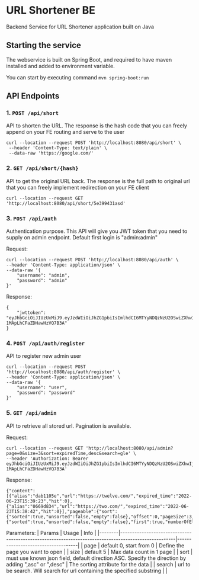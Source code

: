 # URL Shortener BE
Backend Service for URL Shortener application built on Java

## Starting the service

The webservice is built on Spring Boot, and required to have maven installed and added to environment variable. 

You can start by executing command `mvn spring-boot:run`

## API Endpoints

### 1. `POST /api/short`
API to shorten the URL. The response is the hash code that you can freely append on your FE routing and serve to the user

    curl --location --request POST 'http://localhost:8080/api/short' \
     --header 'Content-Type: text/plain' \
     --data-raw 'https://google.com/'

### 2. `GET /api/short/{hash}`
API to get the original URL back. The response is the full path to original url that you can freely implement redirection on your FE client

    curl --location --request GET 'http://localhost:8080/api/short/5e399431asd'
    
### 3. `POST /api/auth`
Authentication purpose. This API will give you JWT token that you need to supply on admin endpoint. Default first login is "admin:admin"

Request:

    curl --location --request POST 'http://localhost:8080/api/auth' \
    --header 'Content-Type: application/json' \
    --data-raw '{
        "username": "admin",
        "password": "admin"
    }'

Response:

    {
        "jwttoken": "eyJhbGciOiJIUzUxMiJ9.eyJzdWIiOiJhZG1pbiIsImlhdCI6MTYyNDQzNzU2OSwiZXhwIjoxNjI0NDQxMTY5fQ.8Xpoi0LcOXEmJIWV97HGH0p0y6liDH_9MwEg4CDk1k5WuKrdUp5zlA20CwKFyzN-1MApLhCFaZDHawHzVQ7B3A"
    }
    
### 4. `POST /api/auth/register`
API to register new admin user

    curl --location --request POST 'http://localhost:8080/api/auth/register' \
    --header 'Content-Type: application/json' \
    --data-raw '{
        "username": "user",
        "password": "password"
    }'

### 5. `GET /api/admin`
API to retrieve all stored url. Pagination is available.

Request:

    curl --location --request GET 'http://localhost:8080/api/admin?page=0&size=3&sort=expiredTime,desc&search=gle' \
    --header 'Authorization: Bearer eyJhbGciOiJIUzUxMiJ9.eyJzdWIiOiJhZG1pbiIsImlhdCI6MTYyNDQzNzU2OSwiZXhwIjoxNjI0NDQxMTY5fQ.8Xpoi0LcOXEmJIWV97HGH0p0y6liDH_9MwEg4CDk1k5WuKrdUp5zlA20CwKFyzN-1MApLhCFaZDHawHzVQ7B3A'

Response:

    {"content":[{"alias":"dab1105e","url":"https://twelve.com/","expired_time":"2022-06-23T15:39:23","hit":0},{"alias":"0669d834","url":"https://two.com/","expired_time":"2022-06-23T15:38:42","hit":0}],"pageable":{"sort":{"sorted":true,"unsorted":false,"empty":false},"offset":0,"pageSize":3,"pageNumber":0,"unpaged":false,"paged":true},"last":true,"totalElements":2,"totalPages":1,"size":3,"number":0,"sort":{"sorted":true,"unsorted":false,"empty":false},"first":true,"numberOfElements":2,"empty":false}

Parameters:
| Params | Usage                                                                                               | Info                               |
|--------|-----------------------------------------------------------------------------------------------------|------------------------------------|
| page   | default 0, start from 0                                                                             | Define the page you want to open   |
| size   | default 5                                                                                           | Max data count in 1 page           |
| sort   | must use known json field, default direction ASC. Specify the direction by adding ",asc" or ",desc" | The sorting attribute for the data |
| search | url to be search. Will search for url containing the specified substring                            |                                    |

